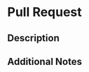 # Pull Request

## Description

<!-- Provide a brief description of the changes in this PR -->

## Additional Notes

<!-- Add any other information about the PR here -->
